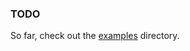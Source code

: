 ### TODO 
So far, check out the [examples](https://github.com/igops/tinnel/tree/main/examples) directory.

